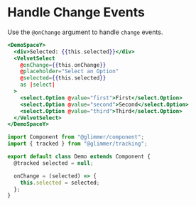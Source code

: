 # Handle Change Events

Use the `@onChange` argument to handle `change` events.

```hbs template
<DemoSpaceY>
  <div>Selected: {{this.selected}}</div>
  <VelvetSelect
    @onChange={{this.onChange}}
    @placeholder="Select an Option"
    @selected={{this.selected}}
    as |select|
  >
    <select.Option @value="first">First</select.Option>
    <select.Option @value="second">Second</select.Option>
    <select.Option @value="third">Third</select.Option>
  </VelvetSelect>
</DemoSpaceY>
```

```js component
import Component from "@glimmer/component";
import { tracked } from "@glimmer/tracking";

export default class Demo extends Component {
  @tracked selected = null;

  onChange = (selected) => {
    this.selected = selected;
  };
}
```
